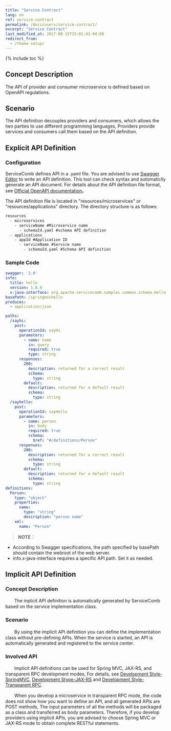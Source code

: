 ```yaml
---
title: "Service Contract"
lang: en
ref: service-contract
permalink: /docs/users/service-contract/
excerpt: "Service Contract"
last_modified_at: 2017-08-15T15:01:43-04:00
redirect_from:
  - /theme-setup/
---
```


{% include toc %}
## Concept Description

The API of provider and consumer microservice is defined based on OpenAPI regulations.

## Scenario

The API definition decouples providers and consumers, which allows the two parties to use different programming languages, Providers provide services and consumers call them based on the API definition.

## Explicit API Definition

### Configuration

ServiceComb defines API in a .yaml file. You are advised to use [Swagger Editor](http://editor.swagger.io/#/) to write an API definition. This tool can check syntax and automaticlly generate an API document. For details about the API definition file format, see [ Official OpenAPI documentation](https://github.com/OAI/OpenAPI-Specification/blob/master/versions/2.0.md)。

The API definition file is located in "resources/microservices" or "resources/applications" directory. The directory structure is as follows:

```txt
resources
  - microservices
    - serviceName #Microservice name
      - schemaId.yaml #schema API definition
  - applications
    - appId #Application ID
      - serviceName #Service name
        - schemaId.yaml #Schema API definition
```

### Sample Code

```yaml
swagger: '2.0'
info:
  title: hello
  version: 1.0.0
  x-java-interface: org.apache.servicecomb.samples.common.schema.Hello
basePath: /springmvchello
produces:
  - application/json

paths:
  /sayhi:
    post:
      operationId: sayHi
      parameters:
        - name: name
          in: query
          required: true
          type: string
      responses:
        200:
          description: returned for a correct result
          schema:
            type: string
        default:
          description: returned for a default result
          schema:
            type: string
  /sayhello:
    post:
      operationId: sayHello
      parameters:
        - name: person
          in: body
          required: true
          schema:
            $ref: "#/definitions/Person"
      responses:
        200:
          description: returned for a correct result
          schema:
            type: string
        default:
          description: returned for a default result
          schema:
            type: string
definitions:
  Person:
    type: "object"
    properties:
      name:
        type: "string"
        description: "person name"
    xml:
      name: "Person"
```

> **NOTE**：  
- According to Swagger specifications, the path specified by basePath should contain the webroot of the web server.
- info.x-java-interface requires a specific API path. Set it as needed.

## Implicit API Definition
### Concept Description

　　The inplicit API definition is automatically generated by ServiceComb based on the service implementation class.

### Scenario

　　By using the implicit API definition you can define the implementation class without pre-defining APIs. When the service is started, an API is automatically generated and registered to the service center.

### Involved API

　　Implicit API definitions can be used for Spring MVC, JAX-RS, and transparent RPC development modes, For details, see [Development Style-SpringMVC](/users/develop-with-springmvc/), [Development Stype-JAX-RS](/users/develop-with-jax-rs/) and [Development Style-Transparent RPC](/users/develop-with-transparent-rpc/).

　　When you develop a microservice in transparent RPC mode, the code does not show how you want to define an API, and all generated APIs are POST methods, The input parameters of all the methods will be packaged as a class and transferred as body parameters. Therefore, if you develop providers using implicit APIs, you are advised to choose Spring MVC or JAX-RS mode to obtain complete RESTful statements.
